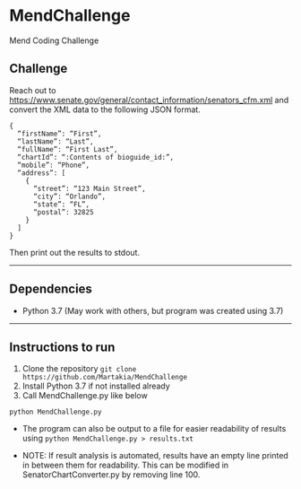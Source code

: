 # MendChallenge
Mend Coding Challenge

## Challenge

Reach out to https://www.senate.gov/general/contact_information/senators_cfm.xml and convert the XML data to the following JSON format. 
```
{
  “firstName”: “First”,
  “lastName”: “Last”,
  “fullName”: “First Last”,
  “chartId”: “:Contents of bioguide_id:”,
  “mobile”: “Phone”,
  “address”: [
    {
      “street”: “123 Main Street”,
      “city”: “Orlando”,
      “state”: “FL”,
      “postal”: 32825
    }
  ]
}
```
Then print out the results to stdout. 

---
## Dependencies
* Python 3.7 (May work with others, but program was created using 3.7)
---
## Instructions to run

  1. Clone the repository
    ```
    git clone https://github.com/Martakia/MendChallenge
    ```
  2. Install Python 3.7 if not installed already
  3. Call MendChallenge.py like below
  ```
  python MendChallenge.py
  ```
  * The program can also be output to a file for easier readability of results using `python MendChallenge.py > results.txt`
  
  * NOTE: If result analysis is automated, results have an empty line printed in between them for readability. This can be modified in SenatorChartConverter.py by removing line 100.
